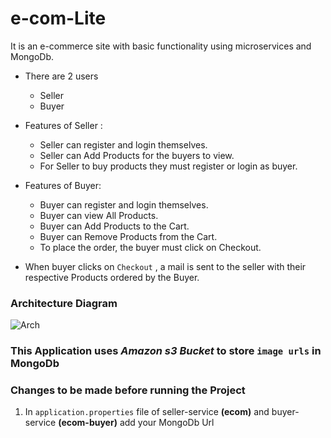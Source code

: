 # e-com-Lite
It is an e-commerce site with basic functionality using microservices and MongoDb.

* There are 2 users
    * Seller
    * Buyer

* Features of Seller :
    * Seller can register and login themselves.
    * Seller can Add Products for the buyers to view.
    * For Seller to buy products they must register or login as buyer.

* Features of Buyer:
    * Buyer can register and login themselves.
    * Buyer can view All Products.
    * Buyer can Add Products to the Cart.
    * Buyer can Remove Products from the Cart.
    * To place the order, the buyer must click on Checkout.

* When buyer clicks on ```Checkout``` , a mail is sent to the seller with their respective Products ordered by the Buyer.

### Architecture Diagram
![Arch](https://user-images.githubusercontent.com/42665547/151505916-f70cdd1e-8523-48df-9a34-7c3a4f9119c6.png)

### **This Application uses _Amazon s3 Bucket_ to store ``image urls`` in MongoDb**

### Changes to be made before running the Project
1. In `application.properties` file of seller-service **(ecom)** and buyer-service **(ecom-buyer)** add your MongoDb Url


